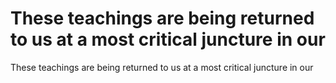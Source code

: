 # These teachings are being returned to us at a most critical juncture in our

These teachings are being returned to us at a most critical juncture in our